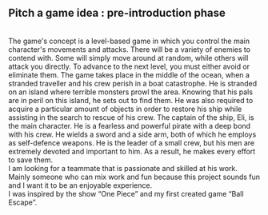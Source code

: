 <h2>Pitch a game idea : pre-introduction phase</h2> <br>
The game's concept is a level-based game in which you control the main character's movements and attacks. There will be a variety of enemies to contend with. Some will simply move around at random, while others will attack you directly. To advance to the next level, you must either avoid or eliminate them.
The game takes place in the middle of the ocean, when a stranded traveller and his crew perish in a boat catastrophe. He is stranded on an island where terrible monsters prowl the area. Knowing that his pals are in peril on this island, he sets out to find them. He was also required to acquire a particular amount of objects in order to restore his ship while assisting in the search to rescue of his crew.
The captain of the ship, Eli, is the main character. He is a fearless and powerful pirate with a deep bond with his crew. He wields a sword and a side arm, both of which he employs as self-defence weapons. He is the leader of a small crew, but his men are extremely devoted and important to him. As a result, he makes every effort to save them.
<br>I am looking for a teammate that is passionate and skilled at his work. Mainly someone who can mix work and fun because this project sounds fun and I want it to be an enjoyable experience.
<br>I was inspired by the show “One Piece” and my first created game “Ball Escape”.
